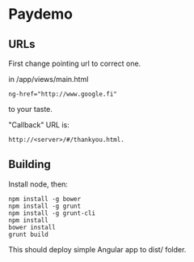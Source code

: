 # Paydemo

## URLs

First change pointing url to correct one.

in /app/views/main.html

    ng-href="http://www.google.fi"

to your taste.

"Callback" URL is:

    http://<server>/#/thankyou.html.


## Building

Install node, then:

    npm install -g bower
    npm install -g grunt
    npm install -g grunt-cli
    npm install
    bower install
    grunt build

This should deploy simple Angular app to dist/ folder.